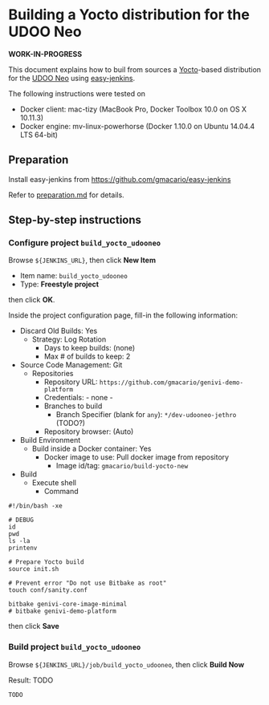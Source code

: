 # Building a Yocto distribution for the UDOO Neo

**WORK-IN-PROGRESS**

This document explains how to buil from sources a [Yocto](https://www.yoctoproject.org/)-based distribution for the [UDOO Neo](http://www.udoo.org/udoo-neo/) using [easy-jenkins](https://github.com/gmacario/easy-jenkins).

The following instructions were tested on

* Docker client: mac-tizy (MacBook Pro, Docker Toolbox 10.0 on OS X 10.11.3)
* Docker engine: mv-linux-powerhorse (Docker 1.10.0 on Ubuntu 14.04.4 LTS 64-bit)

## Preparation

Install easy-jenkins from https://github.com/gmacario/easy-jenkins

Refer to [preparation.md](https://github.com/gmacario/easy-jenkins/blob/master/docs/preparation.md) for details.

## Step-by-step instructions

### Configure project `build_yocto_udooneo`

Browse `${JENKINS_URL}`, then click **New Item**
  - Item name: `build_yocto_udooneo`
  - Type: **Freestyle project**

  then click **OK**.
  
Inside the project configuration page, fill-in the following information:
  - Discard Old Builds: Yes
    - Strategy: Log Rotation
      - Days to keep builds: (none)
      - Max # of builds to keep: 2
  - Source Code Management: Git
    - Repositories
      - Repository URL: `https://github.com/gmacario/genivi-demo-platform`
      - Credentials: - none -
      - Branches to build
        - Branch Specifier (blank for `any`): `*/dev-udooneo-jethro` (TODO?)
      - Repository browser: (Auto)
  - Build Environment
    - Build inside a Docker container: Yes
      - Docker image to use: Pull docker image from repository
        - Image id/tag: `gmacario/build-yocto-new`
  - Build
    - Execute shell
      - Command

```
#!/bin/bash -xe

# DEBUG
id
pwd
ls -la
printenv

# Prepare Yocto build
source init.sh

# Prevent error "Do not use Bitbake as root"
touch conf/sanity.conf

bitbake genivi-core-image-minimal
# bitbake genivi-demo-platform
```
  
  then click **Save**

### Build project `build_yocto_udooneo`

<!-- (2016-02-21 14:06 CET) -->

Browse `${JENKINS_URL}/job/build_yocto_udooneo`, then click **Build Now**

Result: TODO

```
TODO
```

<!-- EOF -->
